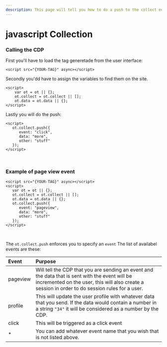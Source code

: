 ```yaml
---
description: This page will tell you how to do a push to the collect endpoint‌
---
```


# javascript Collection

### Calling the CDP‌ <a id="calling-the-cdp"></a>

First you'll have to load the tag generetade from the user interface:

```text
<script src="{YOUR-TAG}" async></script>
```

Secondly you'dd have to assign the variables to find them on the site.

```markup
<script>
    var ot = ot || {};
    ot.collect = ot.collect || [];
    ot.data = ot.data || {};
</script>
```

Lastly you will do the push:

```markup
<script>
   ot.collect.push({
      event: "click",
      data: "more",
      other: "stuff"
   });
</script>
```

‌

### Example of page view event <a id="example-of-page-view-event"></a>

```markup
<script src="{YOUR-TAG}" async></script>
​<script>
   var ot = ot || {};
   ot.collect = ot.collect || [];
   ot.data = ot.data || {};
   ot.collect.push({
      event: "pageview",
      data: "more", 
      other: "stuff"
   });
</script>​
```

‌

The `ot.collect.push` enforces you to specify an `event` The list of availabel events are these:

| Event | Purpose |
| :--- | :--- |
| pageview | Will tell the CDP that you are sending an event and the data that is sent with the event will be incremented on the user, this will also create a session in order to do session rules for a user. |
| profile | This will update the user profile with whatever data that you send. If the data would contain a number in a string `"34"` it will be considered as a number by the CDP. |
| click | This will be triggered as a click event |
| \* | You can add whatever event name that you wish that is not listed above. |

